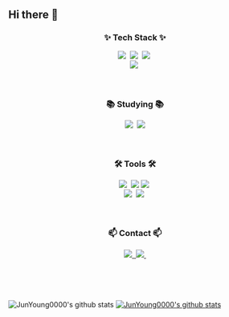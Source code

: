 ## Hi there 👋

<!--내용 부분-->
<h3 align="center">✨ Tech Stack ✨</h3>
<div align="center">
  <img src="https://img.shields.io/badge/html5-E34F26.svg?style=for-the-badge&logo=html5&logoColor=white" />&nbsp
  <img src="https://img.shields.io/badge/css3-1572B6.svg?style=for-the-badge&logo=css3&logoColor=white" />&nbsp
  <img src="https://img.shields.io/badge/javascript-F7DF1E.svg?style=for-the-badge&logo=javascript&logoColor=20232a" />&nbsp
</div>
<div align="center">
  <img src="https://img.shields.io/badge/java-%23ED8B00.svg?style=for-the-badge&logo=openjdk&logoColor=white" />&nbsp
</div>

<br>
<br>

<h3 align="center">📚 Studying 📚</h3>
<div align="center">
  <img src="https://img.shields.io/badge/spring-%236DB33F.svg?style=for-the-badge&logo=spring&logoColor=white" />&nbsp
  <img src="https://img.shields.io/badge/mysql-4479A1.svg?style=for-the-badge&logo=mysql&logoColor=white" />
</div>

<br>
<br>

<h3 align="center">🛠 Tools 🛠</h3>
<div align="center">
  <img src="https://img.shields.io/badge/git-%23F05033.svg?style=for-the-badge&logo=git&logoColor=white" />&nbsp
  <img src="https://img.shields.io/badge/gitlab-%23181717.svg?style=for-the-badge&logo=gitlab&logoColor=white" />
  <img src="https://img.shields.io/badge/github-%23121011.svg?style=for-the-badge&logo=github&logoColor=white" />&nbsp
</div>

<div align="center">
  <img src="https://img.shields.io/badge/Notion-%23000000.svg?style=for-the-badge&logo=notion&logoColor=white" />&nbsp
  <img src="https://img.shields.io/badge/figma-F24E1E.svg?style=for-the-badge&logo=figma&logoColor=white" />&nbsp
</div>

<br>
<br>

<h3 align="center">📫 Contact 📫</h3>
<div align="center">
  <a href="https://jy00-diary.tistory.com">
    <img src="https://img.shields.io/badge/Tistory-FF5A4A?style=for-the-badge&logo=tistory&logoColor=white" />&nbsp
  </a>
  <a href="mailto:define1304@gmail.com">
    <img
      src="https://img.shields.io/badge/Gmail-D14836?style=for-the-badge&logo=gmail&logoColor=white"/>&nbsp
  </a>
</div>

<br>
<br>
<br>
<br>

![JunYoung0000's github stats](https://github-readme-stats.vercel.app/api?username=JunYoung0000&show_icons=true)
[![JunYoung0000's github stats](https://github-readme-stats.vercel.app/api/top-langs/?username=JunYoung0000&show_icons=true&hide_border=true&title_color=004386&icon_color=004386&layout=compact)](https://github.com/JunYoung0000)
